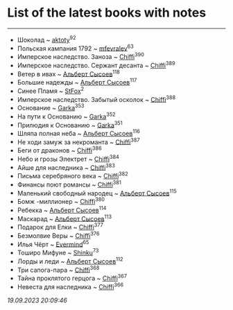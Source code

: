 # List of the latest books with notes
---

* Шоколад ~ [aktoty](users/275/275766107-vkontakte)<sup>92</sup>
* Польская кампания 1792 ~ [mfevralev](users/140/140966150-vkontakte)<sup>63</sup>
* Имперское наследство. Заноза ~ [Chiffi](users/105/105831994080785626680-google)<sup>390</sup>
* Имперское наследство. Сержант десанта ~ [Chiffi](users/105/105831994080785626680-google)<sup>389</sup>
* Ветер в ивах ~ [Альберт Сысоев](users/474/47446642-vkontakte)<sup>118</sup>
* Большие надежды ~ [Альберт Сысоев](users/474/47446642-vkontakte)<sup>117</sup>
* Синее Пламя ~ [StFox](users/108/10824953-yandex)<sup>2</sup>
* Имперское наследство. Забытый осколок ~ [Chiffi](users/105/105831994080785626680-google)<sup>388</sup>
* Основание ~ [Garka](users/115/115753719718250012620-google)<sup>353</sup>
* На пути к Основанию ~ [Garka](users/115/115753719718250012620-google)<sup>352</sup>
* Прилюдия к Основанию ~ [Garka](users/115/115753719718250012620-google)<sup>351</sup>
* Шляпа полная неба ~ [Альберт Сысоев](users/474/47446642-vkontakte)<sup>116</sup>
* Не ходи замуж за некроманта ~ [Chiffi](users/105/105831994080785626680-google)<sup>387</sup>
* Беги от драконов ~ [Chiffi](users/105/105831994080785626680-google)<sup>386</sup>
* Небо и грозы Электрет ~ [Chiffi](users/105/105831994080785626680-google)<sup>384</sup>
* Айше для наследника ~ [Chiffi](users/105/105831994080785626680-google)<sup>383</sup>
* Письма серебряного века ~ [Chiffi](users/105/105831994080785626680-google)<sup>382</sup>
* Финансы поют романсы ~ [Chiffi](users/105/105831994080785626680-google)<sup>381</sup>
* Маленький свободный народец ~ [Альберт Сысоев](users/474/47446642-vkontakte)<sup>115</sup>
* Бомж -миллионер ~ [Chiffi](users/105/105831994080785626680-google)<sup>380</sup>
* Ребекка ~ [Альберт Сысоев](users/474/47446642-vkontakte)<sup>114</sup>
* Маскарад ~ [Альберт Сысоев](users/474/47446642-vkontakte)<sup>113</sup>
* Подарок для Елки ~ [Chiffi](users/105/105831994080785626680-google)<sup>377</sup>
* Безмолвие Веры ~ [Chiffi](users/105/105831994080785626680-google)<sup>376</sup>
* Илья Чёрт ~ [Evermind](users/302/302928912-vkontakte)<sup>65</sup>
* Тоширо Мифуне ~ [Shinku](users/109/109176126475581739292-google)<sup>73</sup>
* Лорды и леди ~ [Альберт Сысоев](users/474/47446642-vkontakte)<sup>112</sup>
* Три сапога-пара ~ [Chiffi](users/105/105831994080785626680-google)<sup>368</sup>
* Тайна проклятого герцога ~ [Chiffi](users/105/105831994080785626680-google)<sup>367</sup>
* Невеста для наследника ~ [Chiffi](users/105/105831994080785626680-google)<sup>366</sup>


_19.09.2023 20:09:46_
